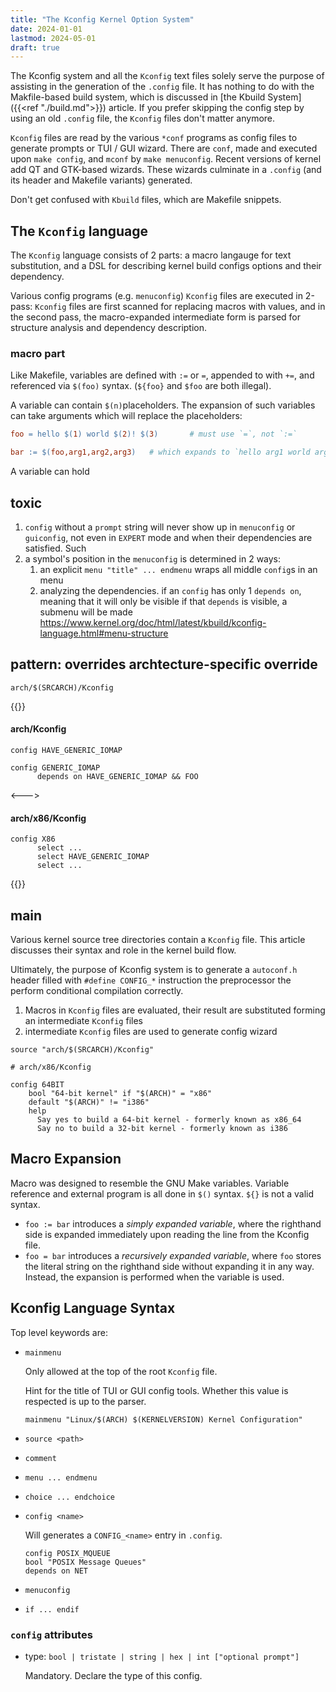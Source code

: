 ```yaml
---
title: "The Kconfig Kernel Option System"
date: 2024-01-01
lastmod: 2024-05-01
draft: true
---
```


The Kconfig system and all the `Kconfig` text files solely serve the purpose of assisting in the generation of the `.config` file.
It has nothing to do with the Makfile-based build system, which is discussed in [the Kbuild System]({{<ref "./build.md">}}) article.
If you prefer skipping the config step by using an old `.config` file, the `Kconfig` files don't matter anymore.

<!--more-->

`Kconfig` files are read by the various `*conf` programs as config files to generate prompts or TUI / GUI wizard.
There are `conf`, made and executed upon `make config`, and `mconf` by `make menuconfig`. Recent versions of kernel add QT and GTK-based wizards.
These wizards culminate in a `.config` (and its header and Makefile variants) generated.

Don't get confused with `Kbuild` files, which are Makefile snippets.

## The `Kconfig` language

The `Kconfig` language consists of 2 parts: a macro langauge for text substitution, and a DSL for describing kernel build configs options and their dependency.

Various config programs (e.g. `menuconfig`)
`Kconfig` files are executed in 2-pass:
`Kconfig` files are first scanned for replacing macros with values, and in the second pass, the macro-expanded intermediate form is parsed for structure analysis and dependency description.

###  macro part

Like Makefile, variables are defined with `:=` or `=`, appended to with `+=`, and referenced via `$(foo)` syntax. (`${foo}` and `$foo` are both illegal).

A variable can contain `$(n)`placeholders. The expansion of such variables can take arguments which will replace the placeholders:

```makefile
foo = hello $(1) world $(2)! $(3)       # must use `=`, not `:=`

bar := $(foo,arg1,arg2,arg3)   # which expands to `hello arg1 world arg2! arg3`
```

A variable can hold 





## toxic

1. `config` without a `prompt` string will never show up in `menuconfig` or `guiconfig`, not even in `EXPERT` mode and when their dependencies are satisfied.
Such 
2. a symbol's position in the `menuconfig` is determined in 2 ways:
    1. an explicit `menu "title" ... endmenu` wraps all middle `config`s in an menu
    2. analyzing the dependencies. if an `config` has only 1 `depends on`, meaning that it will only be visible if that `depends` is visible, a submenu will be made   https://www.kernel.org/doc/html/latest/kbuild/kconfig-language.html#menu-structure

## pattern:  overrides archtecture-specific override

`arch/$(SRCARCH)/Kconfig`

{{<columns>}}

#### arch/Kconfig

```
config HAVE_GENERIC_IOMAP

config GENERIC_IOMAP
      depends on HAVE_GENERIC_IOMAP && FOO
```

<--->

#### arch/x86/Kconfig

```kconfig
config X86
      select ...
      select HAVE_GENERIC_IOMAP
      select ...
```

{{</columns>}}

## main

Various kernel source tree directories contain a `Kconfig` file.
This article discusses their syntax and role in the kernel build flow.

Ultimately, the purpose of Kconfig system is to generate a `autoconf.h` header filled with `#define CONFIG_*` 
instruction the preprocessor the perform conditional compilation correctly.

<!--more-->

<!-- `Kconfig` files are static text files. They are manually maintained and won't change by a build. 
Kernel users shouldn't modify these `Kconfig` files unless hacking.


They hierarchically organized build options, and are used to generate config wizards.

For almost each source subdirectory, the kernel tree ships a `Kconfig` file. 
Those files are used to generate a hierarchical `menuconfig`.

- The designed of Kconfig is largely `menuconfig` oriented, tightly coupling the kconfig syntax with the UX of `menuconfig`.
- The idea of Kconfig is to synchronize these 3 structures:
    - the hierarchy of the source tree
    - the distribution of `Kconfig` files, i.e. one `Kconfig` per subdir, and upper one `source` lower one.
    - `menuconfig` TUI folders
- 

The generated config is `.config` at the root of the source tree.

```
                       user
                        |
                        V
Kconfig -> interactive configuration wizard
                        |
                        V
        .config & include/generated/autoconf.h
``` -->

1. Macros in `Kconfig` files are evaluated, their result are substituted forming an intermediate `Kconfig` files
2. intermediate `Kconfig` files are used to generate config wizard


```kconfig
source "arch/$(SRCARCH)/Kconfig"

# arch/x86/Kconfig

config 64BIT
	bool "64-bit kernel" if "$(ARCH)" = "x86"
	default "$(ARCH)" != "i386"
	help
	  Say yes to build a 64-bit kernel - formerly known as x86_64
	  Say no to build a 32-bit kernel - formerly known as i386
```

## Macro Expansion

Macro was designed to resemble the GNU Make variables. Variable reference and external program is all done in `$()` syntax. `${}` is not a valid syntax.

- `foo := bar` introduces a *simply expanded variable*, where the righthand side is expanded immediately upon reading the line from the Kconfig file.
- `foo = bar` introduces a *recursively expanded variable*, where `foo` stores the literal string on the righthand side without expanding it in any way. Instead, the expansion is performed when the variable is used.







## Kconfig Language Syntax

Top level keywords are:

- `mainmenu`

    Only allowed at the top of the root `Kconfig` file.

    Hint for the title of TUI or GUI config tools. Whether this value is respected is up to the parser.

    ```
    mainmenu "Linux/$(ARCH) $(KERNELVERSION) Kernel Configuration"
    ```

- `source <path>`
- `comment`
- `menu ... endmenu`
- `choice ... endchoice`
- `config <name>`

    Will generates a `CONFIG_<name>` entry in `.config`.

    ```
    config POSIX_MQUEUE
	bool "POSIX Message Queues"
	depends on NET
    ```

- `menuconfig`
- `if ... endif`

### `config` attributes

- type: `bool | tristate | string | hex | int ["optional prompt"]`

    Mandatory. Declare the type of this config.
